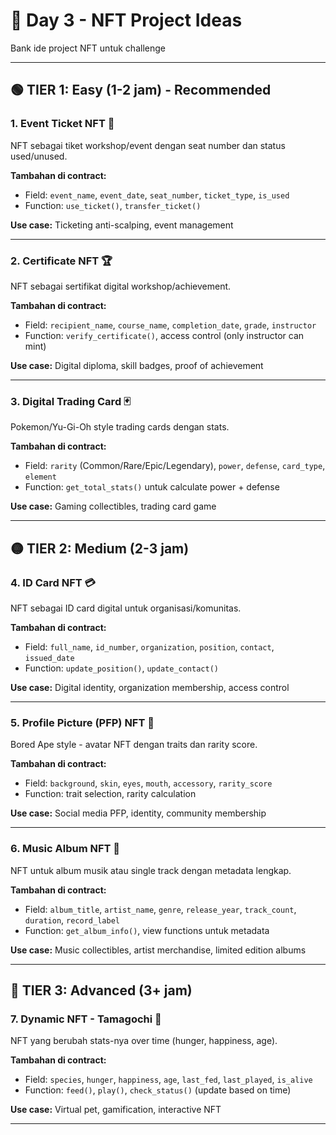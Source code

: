 # 🎯 Day 3 - NFT Project Ideas

Bank ide project NFT untuk challenge

---

## 🟢 TIER 1: Easy (1-2 jam) - Recommended

### **1. Event Ticket NFT** 🎫
NFT sebagai tiket workshop/event dengan seat number dan status used/unused.

**Tambahan di contract:**
- Field: `event_name`, `event_date`, `seat_number`, `ticket_type`, `is_used`
- Function: `use_ticket()`, `transfer_ticket()`

**Use case:** Ticketing anti-scalping, event management

---

### **2. Certificate NFT** 🏆
NFT sebagai sertifikat digital workshop/achievement.

**Tambahan di contract:**
- Field: `recipient_name`, `course_name`, `completion_date`, `grade`, `instructor`
- Function: `verify_certificate()`, access control (only instructor can mint)

**Use case:** Digital diploma, skill badges, proof of achievement

---

### **3. Digital Trading Card** 🃏
Pokemon/Yu-Gi-Oh style trading cards dengan stats.

**Tambahan di contract:**
- Field: `rarity` (Common/Rare/Epic/Legendary), `power`, `defense`, `card_type`, `element`
- Function: `get_total_stats()` untuk calculate power + defense

**Use case:** Gaming collectibles, trading card game

---

## 🟡 TIER 2: Medium (2-3 jam)

### **4. ID Card NFT** 💳
NFT sebagai ID card digital untuk organisasi/komunitas.

**Tambahan di contract:**
- Field: `full_name`, `id_number`, `organization`, `position`, `contact`, `issued_date`
- Function: `update_position()`, `update_contact()`

**Use case:** Digital identity, organization membership, access control

---

### **5. Profile Picture (PFP) NFT** 👤
Bored Ape style - avatar NFT dengan traits dan rarity score.

**Tambahan di contract:**
- Field: `background`, `skin`, `eyes`, `mouth`, `accessory`, `rarity_score`
- Function: trait selection, rarity calculation

**Use case:** Social media PFP, identity, community membership

---

### **6. Music Album NFT** 🎵
NFT untuk album musik atau single track dengan metadata lengkap.

**Tambahan di contract:**
- Field: `album_title`, `artist_name`, `genre`, `release_year`, `track_count`, `duration`, `record_label`
- Function: `get_album_info()`, view functions untuk metadata

**Use case:** Music collectibles, artist merchandise, limited edition albums

---

## 🔴 TIER 3: Advanced (3+ jam)

### **7. Dynamic NFT - Tamagochi** 🐣
NFT yang berubah stats-nya over time (hunger, happiness, age).

**Tambahan di contract:**
- Field: `species`, `hunger`, `happiness`, `age`, `last_fed`, `last_played`, `is_alive`
- Function: `feed()`, `play()`, `check_status()` (update based on time)

**Use case:** Virtual pet, gamification, interactive NFT

---
